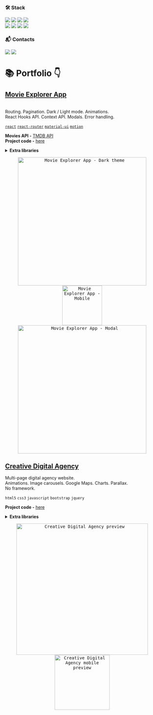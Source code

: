 <!--
⚡️ [![](https://img.shields.io/badge/Portfolio-ffb800?labelColor=ede8e8&style=for-the-badge)](https://ihorvyshniakov.github.io/) ⚡️
-->

### 🛠 Stack

![](https://img.shields.io/badge/JAVASCRIPT-success?labelColor=ede8e8&logoColor=orange&style=for-the-badge&logo=javascript)
![](https://img.shields.io/badge/TYPESCRIPT-success?labelColor=ede8e8&style=for-the-badge&logo=typescript)
![](https://img.shields.io/badge/REACT-success?labelColor=ede8e8&logoColor=blue&style=for-the-badge&logo=react)
![](https://img.shields.io/badge/REDUX-success?labelColor=ede8e8&logoColor=blue&style=for-the-badge&logo=redux)\
![](https://img.shields.io/badge/GRAPHQL-success?labelColor=ede8e8&logoColor=blue&style=for-the-badge&logo=graphql)
![](https://img.shields.io/badge/GIT-success?labelColor=ede8e8&logoColor=orange&style=for-the-badge&logo=git)
![](https://img.shields.io/badge/CSS(SCSS)-success?labelColor=ede8e8&logoColor=blue&style=for-the-badge&logo=css3)
![](https://img.shields.io/badge/HTML-success?labelColor=ede8e8&style=for-the-badge&logo=html5)

### 📬 Contacts

[![](https://img.shields.io/badge/LinkedIn-0077B5?style=for-the-badge&logo=linkedin&logoColor=white)](https://www.linkedin.com/in/ihor-vyshniakov/)
[![](https://img.shields.io/badge/Gmail-tomato?style=for-the-badge&logo=gmail&logoColor=white)](mailto:gramazekavip@gmail.com)

<h1> 📚 Portfolio 👇 </h1>

## [Movie Explorer App](https://movie-explorer-app-rust.vercel.app)

<br>Routing. Pagination. Dark / Light mode. Animations.
<br>React Hooks API. Context API. Modals. Error handling.

[`react`](https://github.com/facebook/react) [`react-router`](https://github.com/remix-run/react-router) [`material-ui`](https://github.com/mui/material-ui) [`motion`](https://github.com/motiondivision/motion)
<br>

**Movies API -** [TMDB API](https://developer.themoviedb.org/)
<br>
**Project code -** [here](https://github.com/ihorvyshniakov/movie-explorer-app)

<details>
    <br>
    <summary><b>Extra libraries</b></summary>
  
  | Library name | Description |
  | --- | --- |
  | [`react`](https://github.com/facebook/react)                                 | Framework |
  | [`react-router`](https://github.com/remix-run/react-router)                  | Routing |
  | [`material-ui`](https://github.com/mui/material-ui)                          | UI system |
  | [`motion`](https://github.com/motiondivision/motion)                         | Animations |
</details>

<p align="center">
<kbd><img src="https://github.com/user-attachments/assets/bbb085a9-531c-41f3-b1bc-4b0711682d0a" alt="Movie Explorer App - Dark theme" width="420"/></kbd>
<kbd><img src="https://github.com/user-attachments/assets/a9131bdb-4e9f-4dfb-ae31-a8a21ec52936" alt="Movie Explorer App - Mobile" width="130"/></kbd>
<kbd><img src="https://github.com/user-attachments/assets/54eb3074-d548-404a-bb60-9f45ce2bcf65" alt="Movie Explorer App - Modal" width="420"/></kbd>
</p>


## [Creative Digital Agency](https://ihorvyshniakov.github.io/digital-agency/)
Multi-page digital agency website.
<br>Animations. Image carousels. Google Maps. Charts. Parallax.
<br>No framework.

`html5` `css3` `javascript` `bootstrap` `jquery`
<br>

**Project code -** [here](https://github.com/ihorvyshniakov/digital-agency)

<details>
    <br>
    <summary><b>Extra libraries</b></summary>
  
  | Library name | Description |
  | --- | --- |
  | [`bootstrap`](https://github.com/twbs/bootstrap)                             | UI |
  | [`wow.js`](https://github.com/graingert/wow)                                 | Animations |
  | [`izotope`](https://github.com/metafizzy/isotope)                            | Filter & sorting |
  | [`gmaps`](https://github.com/hpneo/gmaps)                                    | Google Maps |
  | [`owl.carousel`](https://github.com/OwlCarousel2/OwlCarousel2)               | Image carousel |
  | [`jquery`](https://github.com/jquery/jquery)                                 | Functionality |
  | [`jquery.easy-pie-chart`](https://github.com/rendro/easy-pie-chart)          | Radial pie charts |
  | [`jquery.stellar`](https://github.com/markdalgleish/stellar.js)              | Parallax effect |
  | [`jquery.validate`](https://github.com/jquery-validation/jquery-validation)  | Form validation |
</details>

<p align="center">
<kbd><img src="https://github.com/user-attachments/assets/46d6b59f-2790-460b-9d24-60ab817986db" alt="Creative Digital Agency preview" width="430"/></kbd>
<kbd><img src="https://github.com/user-attachments/assets/ff63cadd-db48-42e8-b766-6feffd4b3412" alt="Creative Digital Agency mobile preview" width="180"/></kbd>
</p>

